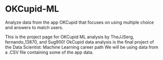 # OKCupid-ML
Analyze data from the app OKCupid that focuses on using multiple choice and answers to match users.

This is the project page for OKCupid ML analysis by TheJJSerg, fernando_13870, and Sug900!
OkCupid data analysis is the final project of the Data Scientist: Machine Learning career path 
We will be using data from a .CSV file containing some of the app data.
